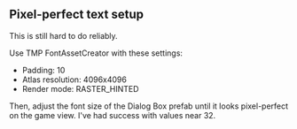 ﻿## Pixel-perfect text setup

This is still hard to do reliably.

Use TMP FontAssetCreator with these settings:
  - Padding: 10
  - Atlas resolution: 4096x4096
  - Render mode: RASTER_HINTED

Then, adjust the font size of the Dialog Box prefab until it looks pixel-perfect on the game view.
I've had success with values near 32.
